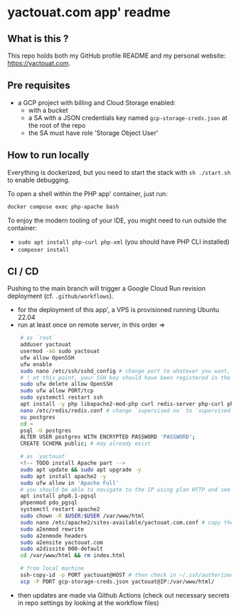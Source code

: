 # yactouat.com app' readme

## What is this ?

This repo holds both my GitHub profile README and my personal website: https://yactouat.com.

## Pre requisites

- a GCP project with billing and Cloud Storage enabled:
    - with a bucket
    - a SA with a JSON credentials key named `gcp-storage-creds.json` at the root of the repo
    - the SA must have role 'Storage Object User'

## How to run locally

Everything is dockerized, but you need to start the stack with `sh ./start.sh` to enable debugging.

To open a shell within the PHP app' container, just run:
    
```bash
docker compose exec php-apache bash
```

To enjoy the modern tooling of your IDE, you might need to run outside the container:

- `sudo apt install php-curl php-xml` (you should have PHP CLI installed)
- `composer install`

## CI / CD

Pushing to the main branch will trigger a Google Cloud Run revision deployment (cf. `.github/workflows`).

- for the deployment of this app', a VPS is provisioned running Ubuntu 22.04
- run at least once on remote server, in this order =>

```bash
    # as `root`
    adduser yactouat
    usermod -aG sudo yactouat
    ufw allow OpenSSH
    ufw enable
    sudo nano /etc/ssh/sshd_config # change port to whatever you want, don't forget to update repo secrets
    # ! at this point, your SSH key should have been registered in the remote server
    sudo ufw delete allow OpenSSH
    sudo ufw allow PORT/tcp
    sudo systemctl restart ssh
    apt install -y php libapache2-mod-php curl redis-server php-curl php-xml php-mbstring
    nano /etc/redis/redis.conf # change `supervised no` to `supervised systemd`
    su postgres
    cd ~ 
    psql -U postgres
    ALTER USER postgres WITH ENCRYPTED PASSWORD 'PASSWORD';
    CREATE SCHEMA public; # may already exist

    # as `yactouat`
    <!-- TODO install Apache part -->
    sudo apt update && sudo apt upgrade -y
    sudo apt install apache2 -y
    sudo ufw allow in 'Apache Full'
    # you should be able to navigate to the IP using plan HTTP and see the Apache default page
    apt install php8.1-pgsql
    phpenmod pdo_pgsql
    systemctl restart apache2
    sudo chown -R $USER:$USER /var/www/html
    sudo nano /etc/apache2/sites-available/yactouat.com.conf # copy the contents of `Docker/conf/apache.conf`
    sudo a2enmod rewrite
    sudo a2enmode headers
    sudo a2ensite yactouat.com
    sudo a2dissite 000-default
    cd /var/www/html && rm index.html

    # from local machine
    ssh-copy-id -p PORT yactouat@HOST # then check in ~/.ssh/authorized_keys what keys you want to keep in there
    scp -P PORT gcp-storage-creds.json yactouat@IP:/var/www/html/
```

- then updates are made via Github Actions (check out necessary secrets in repo settings by looking at the workflow files)
